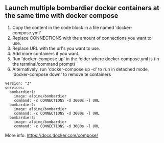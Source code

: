 ## Launch multiple bombardier docker containers at the same time with docker compose

<ol>
  <li>Copy the content in the code block in a file named 'docker-compose.yml'</li>
  <li>Replace CONNECTIONS with the amount of connections you want to use.</li>
  <li>Replace URL with the url's you want to use.</li>
  <li>Add more containers if you want.</li>
  <li>Run 'docker-compose up' in the folder where docker-compose.yml is (in the terminal/command prompt)</li>
  <li>Alternatively, run 'docker-compose up -d' to run in detached mode, 'docker-compose down' to remove te containers</li>
</ol>

    version: "3"
    services:
      bombardier1:
        image: alpine/bombardier
        command: -c CONNECTIONS -d 3600s -l URL
      bombardier2:
        image: alpine/bombardier
        command: -c CONNECTIONS -d 3600s -l URL
      bombardier3:
        image: alpine/bombardier
        command: -c CONNECTIONS -d 3600s -l URL

More info: https://docs.docker.com/compose/